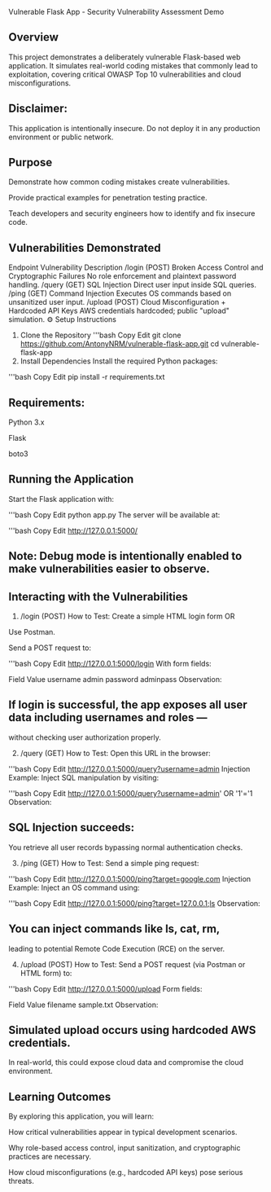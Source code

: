 Vulnerable Flask App - Security Vulnerability Assessment Demo
## Overview
This project demonstrates a deliberately vulnerable Flask-based web application.
It simulates real-world coding mistakes that commonly lead to exploitation, covering critical OWASP Top 10 vulnerabilities and cloud misconfigurations.

## Disclaimer:
This application is intentionally insecure.
Do not deploy it in any production environment or public network.

## Purpose
Demonstrate how common coding mistakes create vulnerabilities.

Provide practical examples for penetration testing practice.

Teach developers and security engineers how to identify and fix insecure code.

## Vulnerabilities Demonstrated

Endpoint	Vulnerability	Description
/login (POST)	Broken Access Control and Cryptographic Failures	No role enforcement and plaintext password handling.
/query (GET)	SQL Injection	Direct user input inside SQL queries.
/ping (GET)	Command Injection	Executes OS commands based on unsanitized user input.
/upload (POST)	Cloud Misconfiguration + Hardcoded API Keys	AWS credentials hardcoded; public "upload" simulation.
⚙️ Setup Instructions
1. Clone the Repository
'''bash
Copy
Edit
git clone https://github.com/AntonyNRM/vulnerable-flask-app.git
cd vulnerable-flask-app
2. Install Dependencies
Install the required Python packages:

'''bash
Copy
Edit
pip install -r requirements.txt
## Requirements:

Python 3.x

Flask

boto3

## Running the Application
Start the Flask application with:

'''bash
Copy
Edit
python app.py
The server will be available at:

'''bash
Copy
Edit
http://127.0.0.1:5000/
## Note: Debug mode is intentionally enabled to make vulnerabilities easier to observe.

## Interacting with the Vulnerabilities
1. /login (POST)
How to Test:
Create a simple HTML login form OR

Use Postman.

Send a POST request to:

'''bash
Copy
Edit
http://127.0.0.1:5000/login
With form fields:


Field	Value
username	admin
password	adminpass
Observation:
## If login is successful, the app exposes all user data including usernames and roles —
without checking user authorization properly.

2. /query (GET)
How to Test:
Open this URL in the browser:

'''bash
Copy
Edit
http://127.0.0.1:5000/query?username=admin
Injection Example:
Inject SQL manipulation by visiting:

'''bash
Copy
Edit
http://127.0.0.1:5000/query?username=admin' OR '1'='1
Observation:
## SQL Injection succeeds:
You retrieve all user records bypassing normal authentication checks.

3. /ping (GET)
How to Test:
Send a simple ping request:

'''bash
Copy
Edit
http://127.0.0.1:5000/ping?target=google.com
Injection Example:
Inject an OS command using:

'''bash
Copy
Edit
http://127.0.0.1:5000/ping?target=127.0.0.1;ls
Observation:
## You can inject commands like ls, cat, rm,
leading to potential Remote Code Execution (RCE) on the server.

4. /upload (POST)
How to Test:
Send a POST request (via Postman or HTML form) to:

'''bash
Copy
Edit
http://127.0.0.1:5000/upload
Form fields:


Field	Value
filename	sample.txt
Observation:
## Simulated upload occurs using hardcoded AWS credentials.
In real-world, this could expose cloud data and compromise the cloud environment.

## Learning Outcomes
By exploring this application, you will learn:

How critical vulnerabilities appear in typical development scenarios.

Why role-based access control, input sanitization, and cryptographic practices are necessary.

How cloud misconfigurations (e.g., hardcoded API keys) pose serious threats.
